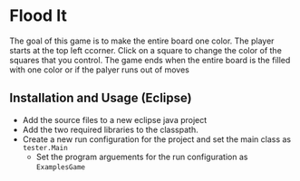 # Flood It

The goal of this game is to make the entire board one color. The player starts at the top left ccorner. Click on a square to change the color of the squares that you control. The game ends when the entire board is the filled with one color or if the palyer runs out of moves

## Installation and Usage (Eclipse)

- Add the source files to a new eclipse java project
- Add the two required libraries to the classpath. 
- Create a new run configuration for the project and set the main class as `tester.Main`
  - Set the program arguements for the run configuration as `ExamplesGame`
